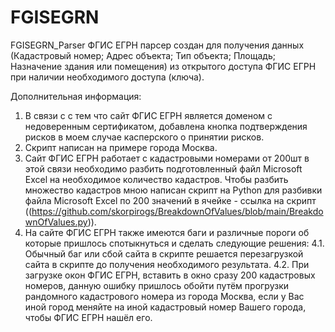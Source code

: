 # FGISEGRN
FGISEGRN_Parser
ФГИС ЕГРН парсер создан для получения данных (Кадастровый номер; Адрес объекта; Тип объекта; Площадь; Назначение здания или помещения) из открытого доступа ФГИС ЕГРН при наличии необходимого доступа (ключа).

Дополнительная информация:
1. В связи с с тем что сайт ФГИС ЕГРН является доменом с недоверенным сертификатом, добавлена кнопка подтверждения рисков в моем случае касперского о принятии рисков.
2. Скрипт написан на примере города Москва.
3. Сайт ФГИС ЕГРН работает с кадастровыми номерами от 200шт в этой связи необходимо разбить подготовленный файл Microsoft Excel на необходимое количество кадастров. Чтобы разбить множество кадастров мною написан скрипт на Python для разбивки файла Microsoft Excel по 200 значений в ячейке - ссылка на скрипт ((https://github.com/skorpirogs/BreakdownOfValues/blob/main/BreakdownOfValues.py)).
4. На сайте ФГИС ЕГРН также имеются баги и различные пороги об которые пришлось спотыкнуться и сделать следующие решения:
4.1. Обычный баг или сбой сайта в скрипте решается перезагрузкой сайта в скрипте до получения необходимого результата.
4.2. При загрузке окон ФГИС ЕГРН, вставить в окно сразу 200 кадастровых номеров, данную ошибку пришлось обойти путём прогрузки рандомного кадастрового номера из города Москва, если у Вас иной город меняйте на иной кадастровый номер Вашего города, чтобы ФГИС ЕГРН нашёл его.
